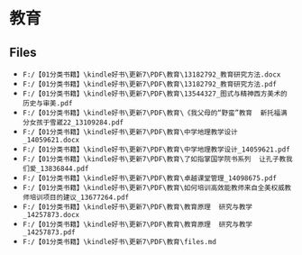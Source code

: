 # 教育

## Files

- `F:/【01分类书籍】\kindle好书\更新7\PDF\教育\13182792_教育研究方法.docx`
- `F:/【01分类书籍】\kindle好书\更新7\PDF\教育\13182792_教育研究方法.pdf`
- `F:/【01分类书籍】\kindle好书\更新7\PDF\教育\13544327_图式与精神西方美术的历史与审美.pdf`
- `F:/【01分类书籍】\kindle好书\更新7\PDF\教育\《我父母的“野蛮”教育  新托福满分女孩于雪崴22_13109284.pdf`
- `F:/【01分类书籍】\kindle好书\更新7\PDF\教育\中学地理教学设计_14059621.docx`
- `F:/【01分类书籍】\kindle好书\更新7\PDF\教育\中学地理教学设计_14059621.pdf`
- `F:/【01分类书籍】\kindle好书\更新7\PDF\教育\了如指掌国学院书系列  让孔子教我们爱_13836844.pdf`
- `F:/【01分类书籍】\kindle好书\更新7\PDF\教育\卓越课堂管理_14098675.pdf`
- `F:/【01分类书籍】\kindle好书\更新7\PDF\教育\如何培训高效能教师来自全美权威教师培训项目的建议_13677264.pdf`
- `F:/【01分类书籍】\kindle好书\更新7\PDF\教育\教育原理  研究与教学_14257873.docx`
- `F:/【01分类书籍】\kindle好书\更新7\PDF\教育\教育原理  研究与教学_14257873.pdf`
- `F:/【01分类书籍】\kindle好书\更新7\PDF\教育\files.md`
